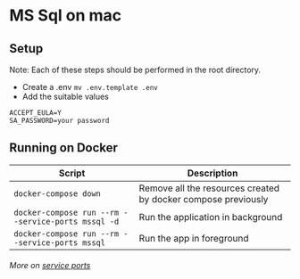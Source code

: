 MS Sql on mac
===================

Setup
-------------

Note: Each of these steps should be performed in the root directory.

 - Create a .env `mv .env.template .env`
 - Add the suitable values
 ```
 ACCEPT_EULA=Y
 SA_PASSWORD=your password
 ``` 
## Running on Docker

| Script          | Description                                     |
| --------------- | ----------------------------------------------- |
| `docker-compose down`   | Remove all the resources created by docker compose previously                       |
| `docker-compose run --rm --service-ports mssql -d` | Run the application in background |
| `docker-compose run --rm --service-ports mssql` | Run the app in foreground |

###### More on [service ports](https://docs.docker.com/compose/reference/run/)

